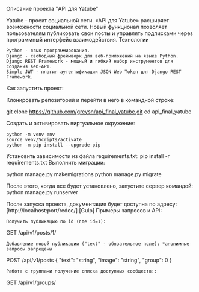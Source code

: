 Описание проекта "API для Yatube"

Yatube - проект социальной сети. «API для Yatube» расширяет возможности социальной сети. Новый функционал позволяет пользователям публиковать свои посты и управлять подписками через программный интерфейс взаимодействия.
Технологии

    Python - язык программирования.
    Django - свободный фреймворк для веб-приложений на языке Python.
    Django REST Framework - мощный и гибкий набор инструментов для создания веб-API.
    Simple JWT - плагин аутентификации JSON Web Token для Django REST Framework.

Как запустить проект:

Клонировать репозиторий и перейти в него в командной строке:

git clone https://github.com/greysn/api_final_yatube.git
cd api_final_yatube

Создать и активировать виртуальное окружение:

    python -m venv env
    source venv/Scripts/activate
    python -m pip install --upgrade pip

Установить зависимости из файла requirements.txt: pip install -r requirements.txt Выполнить миграции:

python manage.py makemigrations
python manage.py migrate

После этого, когда все будет установлено, запустите сервер командой: python manage.py runserver

После запуска проекта, документация будет доступна по адресу: [http://localhost:port/redoc/] [Gulp]
Примеры запросов к API:

    Получить публикацию по id (где id=1):

GET /api/v1/posts/1/

    Добавление новой публикации ("text" - обязательное поле): *анонимные запросы запрещены

POST /api/v1/posts
{
  "text": "string",
  "image": "string",
  "group": 0
}

    Работа с группами получение списка доступных сообществ::

 GET /api/v1/groups/